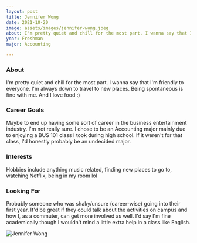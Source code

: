 ```yaml
---
layout: post
title: Jennifer Wong 
date: 2021-10-20
image: assets/images/jennifer-wong.jpeg
about: I'm pretty quiet and chill for the most part. I wanna say that I'm friendly to everyone. I'm always down to travel to new places. Being spontaneous is fine with me. And I love food :)
year: Freshman
major: Accounting

---
```


### About

I'm pretty quiet and chill for the most part. I wanna say that I'm friendly to everyone. I'm always down to travel to new places. Being spontaneous is fine with me. And I love food :)

### Career Goals

Maybe to end up having some sort of career in the business entertainment industry. I'm not really sure. I chose to be an Accounting major mainly due to enjoying a BUS 101 class I took during high school. If it weren't for that class, I'd honestly probably be an undecided major.

### Interests

Hobbies include anything music related, finding new places to go to, watching Netflix, being in my room lol

### Looking For

Probably someone who was shaky/unsure (career-wise) going into their first year. It'd be great if they could talk about the activities on campus and how I, as a commuter, can get more involved as well. I'd say I'm fine academically though I wouldn't mind a little extra help in a class like English.  

<div class="text-center my-5">
    <img src="{ "https://sase-drexel.github.io/mentorship-2021/assets/images/jennifer-wong.jpeg" | absolute_url }" alt="Jennifer Wong" class="rounded post-img" />
</div>
